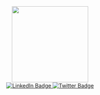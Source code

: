 <div id="header" align="center">
    <img src="https://media.giphy.com/media/v1.Y2lkPTc5MGI3NjExcTl3dWs3eTE5bmpsaGx5a3ZtbGRwYXF6ZmJ4NzV5M2F1NnBobXZvZyZlcD12MV9pbnRlcm5hbF9naWZfYnlfaWQmY3Q9Zw/f3KwliaH4MLtli8z7D/giphy.gif" width="200" height="200">
    <div id="badges">
        <a href="https://www.linkedin.com/in/santanudatta94/">
            <img src="https://img.shields.io/badge/LinkedIn-blue?style=for-the-badge&logo=linkedin&logoColor=white" alt="LinkedIn Badge"/>
        </a>
        <a href="https://twitter.com/SantanuDatta94">
            <img src="https://img.shields.io/badge/Twitter-blue?style=for-the-badge&logo=twitter&logoColor=white" alt="Twitter Badge"/>
        </a>
    </div>
    <img src="https://komarev.com/ghpvc/?username=SantanuDatta&style=flat-square&color=blue" alt=""/>
</div>